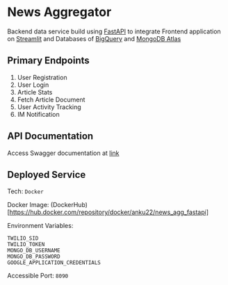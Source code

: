 # News Aggregator

Backend data service build using [FastAPI](https://fastapi.tiangolo.com/) to integrate Frontend application on [Streamlit](https://streamlit.io/) and Databases of [BigQuery](https://cloud.google.com/bigquery) and [MongoDB Atlas](https://www.mongodb.com/atlas)

## Primary Endpoints

1. User Registration
2. User Login
3. Article Stats
4. Fetch Article Document
5. User Activity Tracking
6. IM Notification

## API Documentation

Access Swagger documentation at [link]()

## Deployed Service

Tech: `Docker`

Docker Image: (DockerHub)[https://hub.docker.com/repository/docker/anku22/news_agg_fastapi]

Environment Variables:
```text
TWILIO_SID
TWILIO_TOKEN
MONGO_DB_USERNAME
MONGO_DB_PASSWORD
GOOGLE_APPLICATION_CREDENTIALS
```
Accessible Port: `8090`